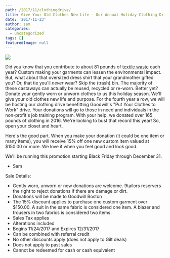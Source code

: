 ```yaml
---
path: /2017/11/clothingdrive/
title: Give Your Old Clothes New Life - Our Annual Holiday Clothing Drive Starts Now
date: '2017-11-23'
author: sam
categories:
  - uncategorized
tags: []
featuredImage: null
---
```

![](https://res.cloudinary.com/l9tl/image/upload/v1511537278/donation_main1_kunv5x_vr3s5m.jpg)

Did you know that you contribute to about 81 pounds of [textile waste](https://www.huffingtonpost.com/entry/youre-likely-going-to-throw-away-81-pounds-of-clothing-this-year_us_57572bc8e4b08f74f6c069d3) each year? Custom making your garments can lessen the environmental impact. But, what about that oversized dress shirt that your grandmother gifted you? Or, that tie you'll _never_ wear? Skip the (trash) bin. The majority of these castaways can actually be reused, recycled or re-worn. Better yet? Donate your gently worn or unworn clothes to us this holiday season. We'll give your old clothes new life and purpose. For the fourth year a row, we will be hosting our clothing drive benefitting Goodwill's "Put Your Clothes to Work" drive. Your donations will go to those in need and individuals in the non-profit's job training program. With your help, we donated over 165 pounds of clothing in 2016. We're looking to bust that record this year! So, open your closet and heart.

Here's the good part. When you make your donation (it could be one item or many items), you will receive 15% off one new custom item valued at $150.00 or more. We love it when you feel good and look good.

We'll be running this promotion starting Black Friday through December 31.

- Sam

Sale Details: 

 * Gently worn, unworn or new donations are welcome. 9tailors reservers the right to reject donations if there are damage or dirt.
 * Donations will be made to Goodwill Boston
 * The 15% discount applies to purchase one custom garment over $150.00. A suit in the same fabric is considered one item. A blazer and trousers in two fabrics is considered two items.
 * Sales Tax applies 
 * Alterations included 
 * Begins 11/24/2017 and Expires 12/31/2017
 * Can be combined with referral credit
 * No other discounts apply (does not apply to Gilt deals) 
 * Does not apply to past sales
 * Cannot be redeemed for cash or cash equivalent